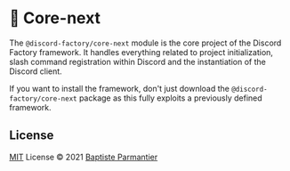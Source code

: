 # 🧡 Core-next
The `@discord-factory/core-next` module is the core project of the Discord Factory framework.
It handles everything related to project initialization, slash command registration within Discord and the instantiation of the Discord client.

If you want to install the framework, don't just download the `@discord-factory/core-next` package as this fully exploits a previously defined framework.


## License

[MIT](./LICENSE) License © 2021 [Baptiste Parmantier](https://github.com/LeadcodeDev)
